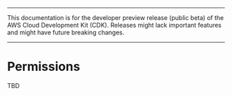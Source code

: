 --------

This documentation is for the developer preview release \(public beta\) of the AWS Cloud Development Kit \(CDK\)\. Releases might lack important features and might have future breaking changes\.

--------

# Permissions<a name="permissions"></a>

TBD